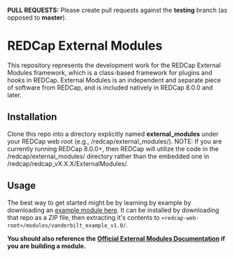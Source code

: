 **PULL REQUESTS:** Please create pull requests against the **testing** branch (as opposed to **master**).

# REDCap External Modules

This repository represents the development work for the REDCap External Modules framework, which is a class-based framework for plugins and hooks in REDCap. External Modules is an independent and separate piece of software from REDCap, and is included natively in REDCap 8.0.0 and later.

## Installation
Clone this repo into a directory explicitly named **external_modules** under your REDCap web root (e.g., /redcap/external_modules/). NOTE: If you are currently running REDCap 8.0.0+, then REDCap will utilize the code in the /redcap/external_modules/ directory rather than the embedded one in /redcap/redcap_vX.X.X/ExternalModules/.

## Usage

The best way to get started might be by learning by example by downloading an [example module here](https://github.com/mmcev106/redcap-external-module-example). It can be installed by downloading that repo as a ZIP file, then extracting it's contents to `<redcap-web-root>/modules/vanderbilt_example_v1.0/`.

**You should also reference the [Official External Modules Documentation](docs/official-documentation.md) if you are building a module.**
